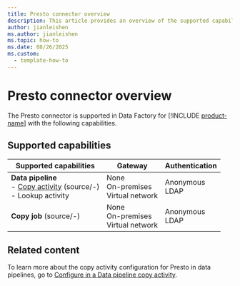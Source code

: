 ```yaml
---
title: Presto connector overview
description: This article provides an overview of the supported capabilities of the Presto connector.
author: jianleishen
ms.author: jianleishen
ms.topic: how-to
ms.date: 08/26/2025
ms.custom:
  - template-how-to
---
```


# Presto connector overview

The Presto connector is supported in Data Factory for [!INCLUDE [product-name](../includes/product-name.md)] with the following capabilities.

## Supported capabilities

| Supported capabilities                                                                 | Gateway                        | Authentication   |
|----------------------------------------------------------------------------------------|--------------------------------|------------------|
| **Data pipeline** <br>- [Copy activity](connector-presto-copy-activity.md) (source/-)<br>- Lookup activity | None <br>On-premises<br> Virtual network | Anonymous <br>LDAP   |
| **Copy job** (source/-) | None <br>On-premises<br> Virtual network |  Anonymous <br>LDAP |

## Related content

To learn more about the copy activity configuration for Presto in data pipelines, go to [Configure in a Data pipeline copy activity](connector-presto-copy-activity.md).

